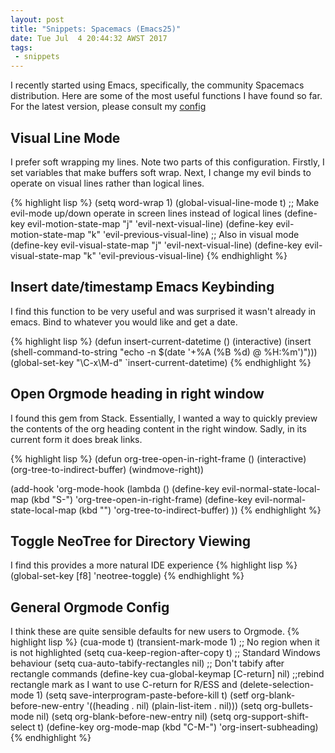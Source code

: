 ```yaml
---
layout: post
title: "Snippets: Spacemacs (Emacs25)"
date: Tue Jul  4 20:44:32 AWST 2017
tags:
 - snippets
---
```


I recently started using Emacs, specifically, the community Spacemacs
distribution. Here are some of the most useful functions I have found so far.
For the latest version, please consult my [config](https://github.com/humanfactors/skanky-config/blob/master/.spacemacs)

## Visual Line Mode
I prefer soft wrapping my lines. Note two parts of this configuration. Firstly,
I set variables that make buffers soft wrap. Next, I change my evil binds to
operate on visual lines rather than logical lines.

{% highlight lisp %} 
(setq word-wrap 1)
(global-visual-line-mode t)
;; Make evil-mode up/down operate in screen lines instead of logical lines 
(define-key evil-motion-state-map "j" 'evil-next-visual-line)
(define-key evil-motion-state-map "k" 'evil-previous-visual-line)
;; Also in visual mode
(define-key evil-visual-state-map "j" 'evil-next-visual-line)
(define-key evil-visual-state-map "k" 'evil-previous-visual-line)
{% endhighlight %}

## Insert date/timestamp Emacs Keybinding
I find this function to be very useful and was surprised it wasn't already in
emacs. Bind to whatever you would like and get a date.

{% highlight lisp %}
(defun insert-current-datetime () (interactive)
	(insert (shell-command-to-string "echo -n $(date '+%A (%B %d) @ %H:%m')")))
(global-set-key "\C-x\M-d" `insert-current-datetime)
{% endhighlight %}

## Open Orgmode heading in right window
I found this gem from Stack. Essentially, I wanted a way to quickly preview the
contents of the org heading content in the right window. Sadly, in its current
form it does break links.

{% highlight lisp %}
(defun org-tree-open-in-right-frame ()
(interactive)
(org-tree-to-indirect-buffer)
(windmove-right))

(add-hook 'org-mode-hook
	(lambda ()
	(define-key evil-normal-state-local-map (kbd "S-<return>") 'org-tree-open-in-right-frame)
	(define-key evil-normal-state-local-map (kbd "<return>") 'org-tree-to-indirect-buffer)
))
{% endhighlight %}

## Toggle NeoTree for Directory Viewing
I find this provides a more natural IDE experience
{% highlight lisp %}
(global-set-key [f8] 'neotree-toggle)
{% endhighlight %}

## General Orgmode Config
I think these are quite sensible defaults for new users to Orgmode.
{% highlight lisp %}
(cua-mode t)
(transient-mark-mode 1) ;; No region when it is not highlighted
(setq cua-keep-region-after-copy t) ;; Standard Windows behaviour
(setq cua-auto-tabify-rectangles nil) ;; Don't tabify after rectangle commands
(define-key cua-global-keymap [C-return] nil)  ;;rebind rectangle mark as I want to use C-return for R/ESS and
(delete-selection-mode 1)
(setq save-interprogram-paste-before-kill t)
(setf org-blank-before-new-entry '((heading . nil) (plain-list-item . nil)))
(setq org-bullets-mode nil)
(setq org-blank-before-new-entry nil)
(setq org-support-shift-select t)
(define-key org-mode-map (kbd "C-M-<return>") 'org-insert-subheading)
{% endhighlight %}

